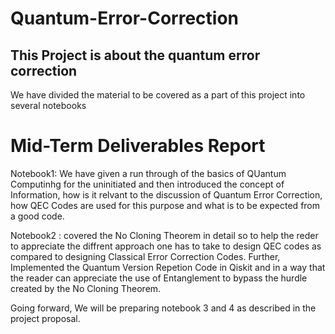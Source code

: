 # Quantum-Error-Correction
## This Project is about the quantum error correction 
We have divided the material to be covered as a part of this project into several notebooks


# Mid-Term Deliverables Report
Notebook1: We have given a run through of the basics of QUantum Computinhg for the uninitiated and then introduced the concept of Information, how is it relvant to the discussion of Quantum Error Correction, how QEC Codes are used for this purpose and what is to be expected from a good code. 


Notebook2 : covered the No Cloning Theorem in detail so to help the reder to appreciate the diffrent approach one has to take to design QEC codes as compared to designing Classical Error Correction Codes. Further, Implemented the Quantum Version Repetion Code in Qiskit and in a way that the reader can appreciate the use of Entanglement to bypass the hurdle created by the No Cloning Theorem. 

Going forward, We will be preparing notebook 3 and 4 as described in the project proposal. 

